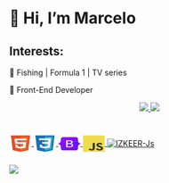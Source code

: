 # 👋 Hi, I’m Marcelo 


## Interests:
👀 Fishing | Formula 1 | TV series  

🌱 Front-End Developer


<div align="center">
  <a href="https://github.com/IZKEER">
  <img height="180em" src="https://github-readme-stats.vercel.app/api?username=izkeer&show_icons=true&theme=dracula&include_all_commits=true&count_private=true"/>
  <img height="180em" src="https://github-readme-stats.vercel.app/api/top-langs/?username=izkeer&layout=compact&langs_count=7&theme=dracula"/>
</div>

 ###
  <div style="display: inline_block"><br>
  <img align="center" alt="IZKEER-HTML" height="30" width="40" src="https://raw.githubusercontent.com/devicons/devicon/master/icons/html5/html5-original.svg">
  <img align="center" alt="IZKEER-CSS" height="30" width="40" src="https://raw.githubusercontent.com/devicons/devicon/master/icons/css3/css3-original.svg">
  <img align="center" alt="IZKEER-Bs" height="30" width="40" src="https://raw.githubusercontent.com/devicons/devicon/master/icons/bootstrap/bootstrap-original.svg">
  <img align="center" alt="IZKEER-Js" height="30" width="40" src="https://raw.githubusercontent.com/devicons/devicon/master/icons/javascript/javascript-original.svg">
  <img align="center" alt="IZKEER-Js" height="30" width="40" src=" https://img.shields.io/badge/React-20232A?style=for-the-badge&logo=react&logoColor=61DAFB">
 
 

</div>
  
  ###
  
  <a href="https://www.instagram.com/izkeer/" target="_blank"><img src="https://img.shields.io/badge/-Instagram-%23E4405F?style=for-the-badge&logo=instagram&logoColor=white" target="_blank"></a>
 	
